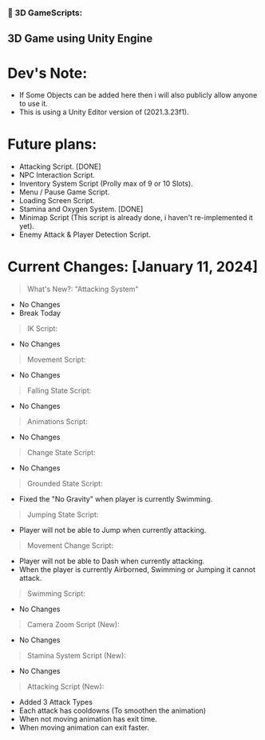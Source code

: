 ### 🔨 3D GameScripts:
3D Game using Unity Engine
---

<h1>Dev's Note:</h1>

- If Some Objects can be added here then i will also publicly allow anyone to use it.
- This is using a Unity Editor version of (2021.3.23f1).

<h1>Future plans:</h1>

- Attacking Script. [DONE]
- NPC Interaction Script.
- Inventory System Script (Prolly max of 9 or 10 Slots).
- Menu / Pause Game Script.
- Loading Screen Script.
- Stamina and Oxygen System. [DONE]
- Minimap Script (This script is already done, i haven't re-implemented it yet).
- Enemy Attack & Player Detection Script.

<h1>Current Changes: [January 11, 2024]</h1>

> What's New?: "Attacking System"
- No Changes
- Break Today

> IK Script:
- No Changes
  
> Movement Script:
- No Changes

> Falling State Script:
- No Changes

> Animations Script:
- No Changes

> Change State Script:
- No Changes

> Grounded State Script:
- Fixed the "No Gravity" when player is currently Swimming.

> Jumping State Script:
- Player will not be able to Jump when currently attacking.

> Movement Change Script:
- Player will not be able to Dash when currently attacking.
- When the player is currently Airborned, Swimming or Jumping it cannot attack.

> Swimming Script:
- No Changes

> Camera Zoom Script (New):
- No Changes

> Stamina System Script (New):
- No Changes

> Attacking Script (New):
- Added 3 Attack Types
- Each attack has cooldowns (To smoothen the animation)
- When not moving animation has exit time.
- When moving animation can exit faster.
